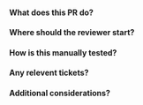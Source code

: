 #### What does this PR do?

#### Where should the reviewer start?

#### How is this manually tested?

#### Any relevent tickets?

#### Additional considerations?
